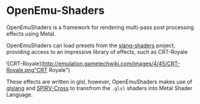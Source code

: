 # OpenEmu-Shaders
OpenEmuShaders is a framework for rendering multi-pass post processing effects using Metal. 

OpenEmuShaders can load presets from the [slang-shaders](https://github.com/libretro/slang-shaders) project, providing access to an impressive library of effects, such as CRT-Royale

![CRT-Royale](http://emulation.gametechwiki.com/images/4/45/CRT-Royale.png"CRT Royale")

These effects are written in glsl, however, OpenEmuShaders makes use of [glslang](https://github.com/KhronosGroup/glslang) and [SPIRV-Cross](https://github.com/KhronosGroup/SPIRV-Cross) to transfrom the `.glsl` shaders into Metal Shader Language.